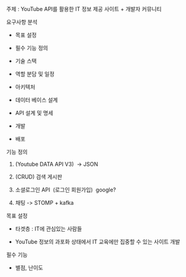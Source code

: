 주제 : YouTube API를 활용한 IT 정보 제공 사이트 + 개발자 커뮤니티

요구사항 분석

- 목표 설정 
    
- 필수 기능 정의
    
- 기술 스택
    
- 역할 분담 및 일정 
    
- 아키텍처
    
- 데이터 베이스 설계
    
- API 설계 및 명세
    
- 개발
    
- 배포
    

기능 정의

1. (Youtube DATA API V3)  -> JSON  
    
2. (CRUD) 검색 게시판 
    
3. 소셜로그인 API  (로그인 회원가입)  google?
    
4. 채팅 -> STOMP + kafka
    

목표 설정

- 타겟층 : IT에 관심있는 사람들
    
- YouTube 정보의 과포화 상태에서 IT 교육에만 집중할 수 있는 사이트 개발
    

필수 기능
- 별점, 난이도